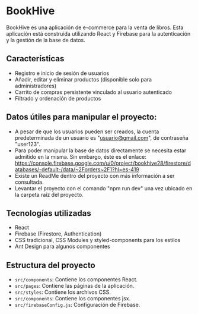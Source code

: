 # BookHive

BookHive es una aplicación de e-commerce para la venta de libros. Esta aplicación está construida utilizando React y Firebase para la autenticación y la gestión de la base de datos.

## Características

- Registro e inicio de sesión de usuarios
- Añadir, editar y eliminar productos (disponible solo para administradores)
- Carrito de compras persistente vinculado al usuario autenticado
- Filtrado y ordenación de productos

## Datos útiles para manipular el proyecto:

- A pesar de que los usuarios pueden ser creados, la cuenta predeterminada de un usuario es "usuario@gmail.com", de contraseña "user123".
- Para poder manipular la base de datos directamente se necesita estar admitido en la misma. Sin embargo, éste es el enlace: https://console.firebase.google.com/u/0/project/bookhive28/firestore/databases/-default-/data/~2Forders~2F1?hl=es-419
- Existe un ReadMe dentro del proyecto con más información a ser consultada.
- Levantar el proyecto con el comando "npm run dev" una vez ubicado en la carpeta raíz del proyecto.

## Tecnologías utilizadas

- React
- Firebase (Firestore, Authentication)
- CSS tradicional, CSS Modules y styled-components para los estilos
- Ant Design para algunos componentes

## Estructura del proyecto

- `src/components`: Contiene los componentes React.
- `src/pages`: Contiene las páginas de la aplicación.
- `src/styles`: Contiene los archivos CSS.
- `src/components`: Contiene los componentes jsx.
- `src/firebaseConfig.js`: Configuración de Firebase.
